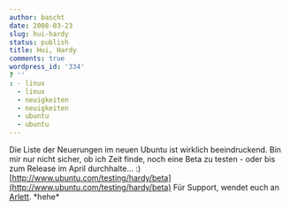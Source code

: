 ```yaml
---
author: bascht
date: 2008-03-23
slug: hui-hardy
status: publish
title: Hui, Hardy
comments: true
wordpress_id: '334'
? ''
: - linux
  - linux
  - neuigkeiten
  - neuigkeiten
  - ubuntu
  - ubuntu
---
```


Die Liste der Neuerungen im neuen Ubuntu ist wirklich
beeindruckend. Bin mir nur nicht sicher, ob ich Zeit finde, noch
eine Beta zu testen - oder bis zum Release im April durchhalte...
:)
[http://www.ubuntu.com/testing/hardy/beta](http://www.ubuntu.com/testing/hardy/beta)
Für Support, wendet euch an
[Arlett](http://schnatterinchen.wordpress.com/2008/03/14/ubuntu/).
\*hehe\*



